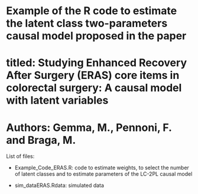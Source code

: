 # Example of the R code to estimate the latent class two-parameters causal model proposed in the paper
# titled:  Studying Enhanced Recovery After Surgery (ERAS) core items in colorectal surgery: A causal model with latent variables
# Authors: Gemma, M., Pennoni, F. and Braga, M. #

List of files:

- Example_Code_ERAS.R:  code to estimate weights, to select the number of latent classes and to estimate parameters of the LC-2PL causal model 

- sim_dataERAS.Rdata: simulated data
  
